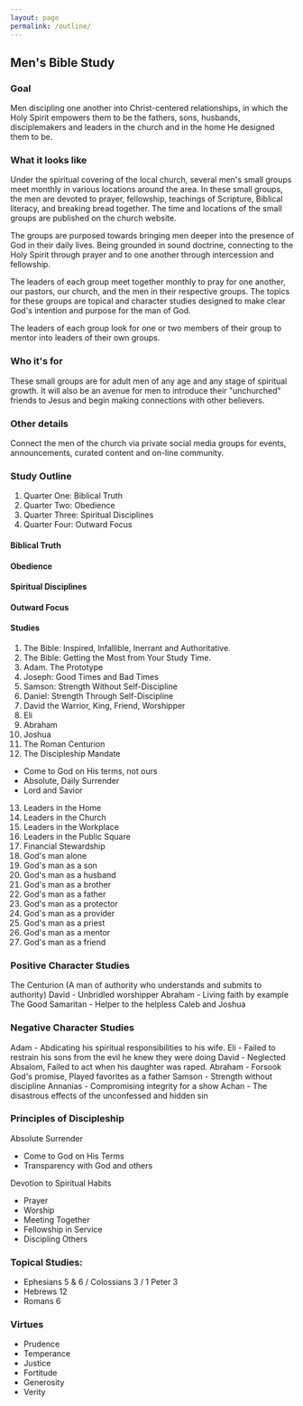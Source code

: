 ```yaml
---
layout: page
permalink: /outline/
---
```


## Men's Bible Study
### Goal
Men discipling one another into Christ-centered relationships, in which the Holy Spirit empowers them to be the fathers, 
sons, husbands, disciplemakers and leaders in the church and in the home He designed them to be.

### What it looks like
Under the spiritual covering of the local church, several men's small groups meet monthly in various locations around 
the area. In these small groups, the men are devoted to prayer, fellowship, teachings of Scripture, Biblical literacy, 
and breaking bread together. The time and locations of the small groups are published on the church website.

The groups are purposed towards bringing men deeper into the presence of God in their daily lives. Being grounded in 
sound doctrine, connecting to the Holy Spirit through prayer and to one another through intercession and fellowship.

The leaders of each group meet together monthly to pray for one another, our pastors, our church, and the men in their 
respective groups. The topics for these groups are topical and character studies designed to make clear God's intention 
and purpose for the man of God.

The leaders of each group look for one or two members of their group to mentor into leaders of their own groups.

### Who it's for
These small groups are for adult men of any age and any stage of spiritual growth. It will also be an avenue for men to 
introduce their "unchurched" friends to Jesus and begin making connections with other believers.

### Other details
Connect the men of the church via private social media groups for events, announcements, curated content and on-line 
community.

### Study Outline
1. Quarter One: Biblical Truth
2. Quarter Two: Obedience
3. Quarter Three: Spiritual Disciplines
4. Quarter Four: Outward Focus
#### Biblical Truth
#### Obedience
#### Spiritual Disciplines
#### Outward Focus

#### Studies
1. The Bible: Inspired, Infallible, Inerrant and Authoritative.
2. The Bible: Getting the Most from Your Study Time.
3. Adam. The Prototype
4. Joseph: Good Times and Bad Times
5. Samson: Strength Without Self-Discipline
6. Daniel: Strength Through Self-Discipline
7. David the Warrior, King, Friend, Worshipper
8. Eli
9. Abraham
10. Joshua
11. The Roman Centurion
12. The Discipleship Mandate
* Come to God on His terms, not ours
* Absolute, Daily Surrender
* Lord and Savior
13. Leaders in the Home
14. Leaders in the Church
15. Leaders in the Workplace
16. Leaders in the Public Square
17. Financial Stewardship
18. God's man alone
19. God's man as a son
20. God's man as a husband
21. God's man as a brother
22. God's man as a father
23. God's man as a protector
24. God's man as a provider
25. God's man as a priest
26. God's man as a mentor
27. God's man as a friend

### Positive Character Studies
The Centurion (A man of authority who understands and submits to authority)
David - Unbridled worshipper
Abraham - Living faith by example
The Good Samaritan - Helper to the helpless
Caleb and Joshua

### Negative Character Studies
Adam - Abdicating his spiritual responsibilities to his wife.
Eli - Failed to restrain his sons from the evil he knew they were doing
David - Neglected Absalom, Failed to act when his daughter was raped.
Abraham - Forsook God's promise, Played favorites as a father
Samson - Strength without discipline
Annanias - Compromising integrity for a show
Achan - The disastrous effects of the unconfessed and hidden sin

### Principles of Discipleship
Absolute Surrender
* Come to God on His Terms
* Transparency with God and others

Devotion to Spiritual Habits
* Prayer
* Worship
* Meeting Together
* Fellowship in Service
* Discipling Others

### Topical Studies:
* Ephesians 5 & 6 / Colossians 3 / 1 Peter 3
* Hebrews 12
* Romans 6

### Virtues
* Prudence
* Temperance
* Justice
* Fortitude
* Generosity
* Verity